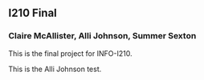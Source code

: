 ## I210 Final

### Claire McAllister, Alli Johnson, Summer Sexton

This is the final project for INFO-I210.

This is the Alli Johnson test.